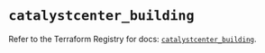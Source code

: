 # `catalystcenter_building`

Refer to the Terraform Registry for docs: [`catalystcenter_building`](https://registry.terraform.io/providers/ciscodevnet/catalystcenter/0.4.0/docs/resources/building).

